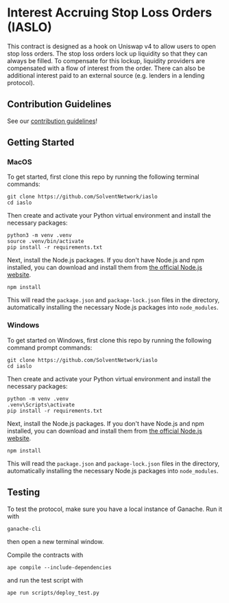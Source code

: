 # Interest Accruing Stop Loss Orders (IASLO)

This contract is designed as a hook on Uniswap v4 to allow users to open stop loss orders. The stop loss orders lock up liquidity so that they can always be filled. To compensate for this lockup, liquidity providers are compensated with a flow of interest from the order. There can also be additional interest paid to an external source (e.g. lenders in a lending protocol).

## Contribution Guidelines

See our [contribution guidelines](/CONTRIBUTING.md)!

## Getting Started

### MacOS

To get started, first clone this repo by running the following terminal commands:

```
git clone https://github.com/SolventNetwork/iaslo
cd iaslo
```

Then create and activate your Python virtual environment and install the necessary packages:

```
python3 -m venv .venv
source .venv/bin/activate
pip install -r requirements.txt
```

Next, install the Node.js packages. If you don't have Node.js and npm installed, you can download and install them from [the official Node.js website](https://nodejs.org/).

```
npm install
```

This will read the `package.json` and `package-lock.json` files in the directory, automatically installing the necessary Node.js packages into `node_modules`.

### Windows

To get started on Windows, first clone this repo by running the following command prompt commands:

```
git clone https://github.com/SolventNetwork/iaslo
cd iaslo
```

Then create and activate your Python virtual environment and install the necessary packages:

```
python -m venv .venv
.venv\Scripts\activate
pip install -r requirements.txt
```

Next, install the Node.js packages. If you don't have Node.js and npm installed, you can download and install them from [the official Node.js website](https://nodejs.org/).

```
npm install
```

This will read the `package.json` and `package-lock.json` files in the directory, automatically installing the necessary Node.js packages into `node_modules`.

## Testing

To test the protocol, make sure you have a local instance of Ganache. Run it with
```
ganache-cli
```
then open a new terminal window.

Compile the contracts with
```
ape compile --include-dependencies
```
and run the test script with
```
ape run scripts/deploy_test.py
```
